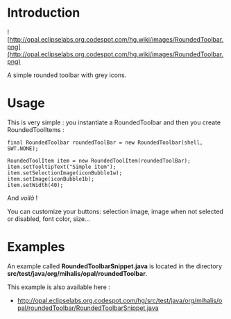 # Introduction #

![http://opal.eclipselabs.org.codespot.com/hg.wiki/images/RoundedToolbar.png](http://opal.eclipselabs.org.codespot.com/hg.wiki/images/RoundedToolbar.png)

A simple rounded toolbar with grey icons.

# Usage #

This is very simple : you instantiate a RoundedToolbar and then you create RoundedToolItems :

```
final RoundedToolbar roundedToolBar = new RoundedToolbar(shell, SWT.NONE);

RoundedToolItem item = new RoundedToolItem(roundedToolBar);
item.setTooltipText("Simple item");
item.setSelectionImage(iconBubble1w);
item.setImage(iconBubble1b);
item.setWidth(40);

```

And _voilà_ !

You can customize your buttons: selection image, image when not selected or disabled, font color, size...

# Examples #

An example called **RoundedToolbarSnippet.java** is located in the directory **src/test/java/org/mihalis/opal/roundedToolbar**.

This example is also available here :
  * http://opal.eclipselabs.org.codespot.com/hg/src/test/java/org/mihalis/opal/roundedToolbar/RoundedToolbarSnippet.java